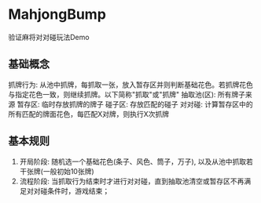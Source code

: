 # MahjongBump
验证麻将对对碰玩法Demo

## 基础概念
抓牌行为: 从池中抓牌，每抓取一张，放入暂存区并则判断基础花色。若抓牌花色与指定花色一致，则继续抓牌。以下简称"抓取"或"抓牌"
抽取池(区): 所有牌子来源
暂存区: 临时存放抓牌的牌子
碰子区: 存放匹配的碰子
对对碰: 计算暂存区中的所有匹配的牌面花色，每匹配X对牌，则执行X次抓牌

## 基本规则
1. 开局阶段: 随机选一个基础花色(条子、风色、筒子，万子), 以及从池中抓取若干张牌(一般初始10张牌)
2. 流程阶段: 当抓取行为结束时才进行对对碰，直到抽取池清空或暂存区不再满足对对碰条件时，游戏结束；
